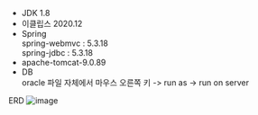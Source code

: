 - JDK 1.8
- 이클립스 2020.12
- Spring <br>
   spring-webmvc :  5.3.18 <br>
   spring-jdbc : 5.3.18
- apache-tomcat-9.0.89
- DB <br>
   oracle
파일 자체에서 마우스 오른쪽 키 -> run as -> run on server
     
ERD
![image](https://github.com/user-attachments/assets/84b581fe-7e75-4003-8227-ad730aafa736)


 
